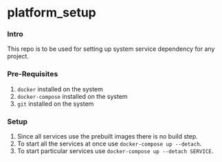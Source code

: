 platform_setup
==============

### Intro
This repo is to be used for setting up system service dependency for any project.

### Pre-Requisites
1. `docker` installed on the system
2. `docker-compose` installed on the system
3. `git` installed on the system

### Setup
1. Since all services use the prebuilt images there is no build step.
2. To start all the services at once use `docker-compose up --detach`.
3. To start particular services use `docker-compose up --detach SERVICE`.
